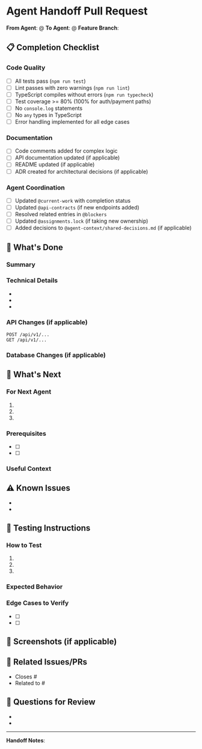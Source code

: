 # Agent Handoff Pull Request

**From Agent**: @<!-- your agent name -->
**To Agent**: @<!-- next agent name or 'none' -->
**Feature Branch**: <!-- branch name -->

## 📋 Completion Checklist

### Code Quality
- [ ] All tests pass (`npm run test`)
- [ ] Lint passes with zero warnings (`npm run lint`)
- [ ] TypeScript compiles without errors (`npm run typecheck`)
- [ ] Test coverage >= 80% (100% for auth/payment paths)
- [ ] No `console.log` statements
- [ ] No `any` types in TypeScript
- [ ] Error handling implemented for all edge cases

### Documentation
- [ ] Code comments added for complex logic
- [ ] API documentation updated (if applicable)
- [ ] README updated (if applicable)
- [ ] ADR created for architectural decisions (if applicable)

### Agent Coordination
- [ ] Updated `@current-work` with completion status
- [ ] Updated `@api-contracts` (if new endpoints added)
- [ ] Resolved related entries in `@blockers`
- [ ] Updated `@assignments.lock` (if taking new ownership)
- [ ] Added decisions to `@agent-context/shared-decisions.md` (if applicable)

## 🎯 What's Done

### Summary
<!-- Brief description of what was implemented -->

### Technical Details
<!-- List key technical changes -->
- 
- 
- 

### API Changes (if applicable)
<!-- List any new or modified endpoints -->
```
POST /api/v1/...
GET /api/v1/...
```

### Database Changes (if applicable)
<!-- Describe any schema changes or migrations -->

## 🚀 What's Next

### For Next Agent
<!-- Clear instructions for the next agent -->
1. 
2. 
3. 

### Prerequisites
<!-- What the next agent needs before starting -->
- [ ] 
- [ ] 

### Useful Context
<!-- Any context that would help the next agent -->

## ⚠️ Known Issues

<!-- List any known issues or limitations -->
- 
- 

## 🧪 Testing Instructions

### How to Test
1. 
2. 
3. 

### Expected Behavior
<!-- What should happen when testing -->

### Edge Cases to Verify
- [ ] 
- [ ] 

## 📸 Screenshots (if applicable)

<!-- Add screenshots for UI changes -->

## 🔗 Related Issues/PRs

<!-- Link to related issues or PRs -->
- Closes #
- Related to #

## 💬 Questions for Review

<!-- Any specific questions for reviewers or next agent -->
- 
- 

---

**Handoff Notes**: <!-- Any additional context for smooth handoff -->
